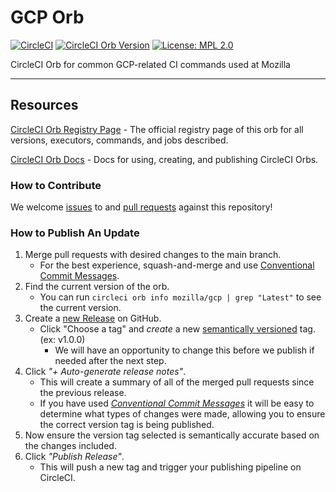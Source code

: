# GCP Orb


[![CircleCI](https://dl.circleci.com/status-badge/img/gh/mozilla/gcp-orb/tree/main.svg?style=svg)](https://dl.circleci.com/status-badge/redirect/gh/mozilla/gcp-orb/tree/main) [![CircleCI Orb Version](https://badges.circleci.com/orbs/mozilla/gcp.svg)](https://circleci.com/developer/orbs/orb/mozilla/gcp) [![License: MPL 2.0](https://img.shields.io/badge/License-MPL_2.0-brightgreen.svg)](https://opensource.org/licenses/MPL-2.0) 


CircleCI Orb for common GCP-related CI commands used at Mozilla

---

## Resources

[CircleCI Orb Registry Page](https://circleci.com/developer/orbs/orb/mozilla/gcp) - The official registry page of this orb for all versions, executors, commands, and jobs described.

[CircleCI Orb Docs](https://circleci.com/docs/orb-intro/#section=configuration) - Docs for using, creating, and publishing CircleCI Orbs.

### How to Contribute

We welcome [issues](https://github.com/mozilla//issues) to and [pull requests](https://github.com/mozilla//pulls) against this repository!

### How to Publish An Update
1. Merge pull requests with desired changes to the main branch.
    - For the best experience, squash-and-merge and use [Conventional Commit Messages](https://conventionalcommits.org/).
2. Find the current version of the orb.
    - You can run `circleci orb info mozilla/gcp | grep "Latest"` to see the current version.
3. Create a [new Release](https://github.com/mozilla/gcp-orb/releases/new) on GitHub.
    - Click "Choose a tag" and _create_ a new [semantically versioned](http://semver.org/) tag. (ex: v1.0.0)
      - We will have an opportunity to change this before we publish if needed after the next step.
4.  Click _"+ Auto-generate release notes"_.
    - This will create a summary of all of the merged pull requests since the previous release.
    - If you have used _[Conventional Commit Messages](https://conventionalcommits.org/)_ it will be easy to determine what types of changes were made, allowing you to ensure the correct version tag is being published.
5. Now ensure the version tag selected is semantically accurate based on the changes included.
6. Click _"Publish Release"_.
    - This will push a new tag and trigger your publishing pipeline on CircleCI.